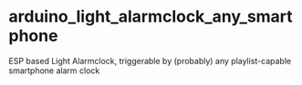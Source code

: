 # arduino_light_alarmclock_any_smartphone
ESP based Light Alarmclock, triggerable by (probably) any playlist-capable smartphone alarm clock

